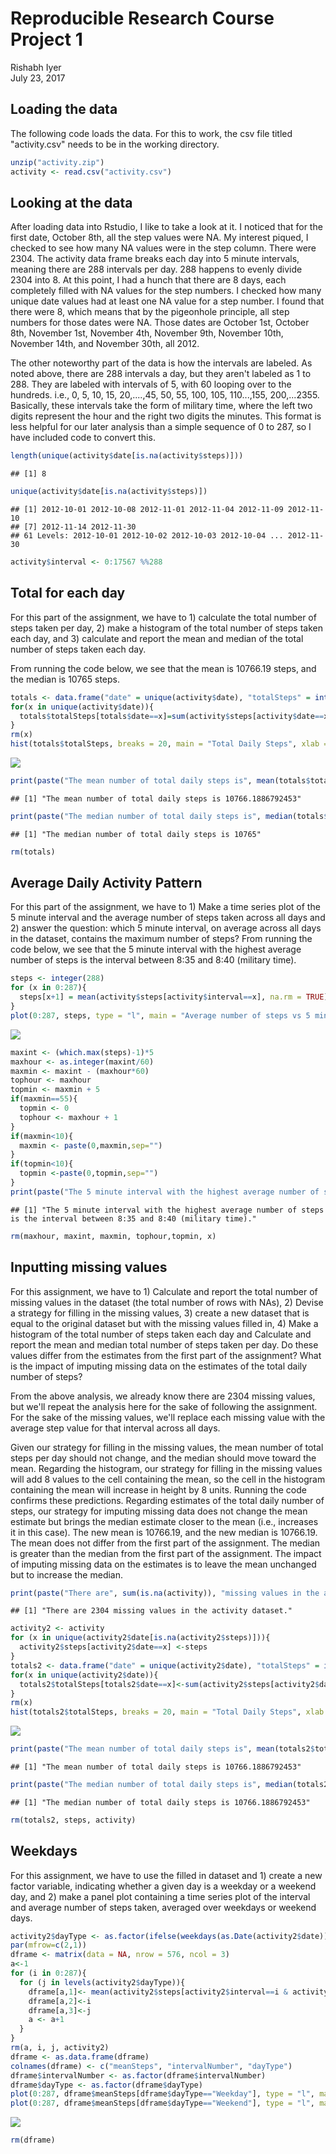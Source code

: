 # Reproducible Research Course Project 1
Rishabh Iyer  
July 23, 2017  



## Loading the data
The following code loads the data. For this to work, the csv file titled "activity.csv" needs to be in the working directory.


```r
unzip("activity.zip")
activity <- read.csv("activity.csv")
```
## Looking at the data
After loading data into Rstudio, I like to take a look at it.  I noticed that for the first date, October 8th, all the step values were NA. My interest piqued, I checked to see how many NA values were in the step column.  There were 2304. The activity data frame breaks each day into 5 minute intervals, meaning there are 288 intervals per day. 288 happens to evenly divide 2304 into 8.  At this point, I had a hunch that there are 8 days, each completely filled with NA values for the step numbers. I checked how many unique date values had at least one NA value for a step number. I found that there were 8, which means that by the pigeonhole principle, all step numbers for those dates were NA.  Those dates are October 1st, October 8th, November 1st, November 4th, November 9th, November 10th, November 14th, and November 30th, all 2012.

The other noteworthy part of the data is how the intervals are labeled. As noted above, there are 288 intervals a day, but they aren't labeled as 1 to 288. They are labeled with intervals of 5, with 60 looping over to the hundreds. i.e., 0, 5, 10, 15, 20,....,45, 50, 55, 100, 105, 110...,155, 200,...2355. Basically, these intervals take the form of military time, where the left two digits represent the hour and the right two digits the minutes.  This format is less helpful for our later analysis than a simple sequence of 0 to 287, so I have included code to convert this.


```r
length(unique(activity$date[is.na(activity$steps)]))
```

```
## [1] 8
```

```r
unique(activity$date[is.na(activity$steps)])
```

```
## [1] 2012-10-01 2012-10-08 2012-11-01 2012-11-04 2012-11-09 2012-11-10
## [7] 2012-11-14 2012-11-30
## 61 Levels: 2012-10-01 2012-10-02 2012-10-03 2012-10-04 ... 2012-11-30
```

```r
activity$interval <- 0:17567 %%288
```

## Total for each day
For this part of the assignment, we have to 1) calculate the total number of steps taken per day, 2) make a histogram of the total number of steps taken each day, and 3) calculate and report the mean and median of the total number of steps taken each day.

From running the code below, we see that the mean is 10766.19 steps, and the median is 10765 steps.


```r
totals <- data.frame("date" = unique(activity$date), "totalSteps" = integer(length(unique(activity$date))))
for(x in unique(activity$date)){
  totals$totalSteps[totals$date==x]=sum(activity$steps[activity$date==x])
}
rm(x)
hist(totals$totalSteps, breaks = 20, main = "Total Daily Steps", xlab = "Number of Steps")
```

![](PA1_template_files/figure-html/dailyTotals-1.png)<!-- -->

```r
print(paste("The mean number of total daily steps is", mean(totals$totalSteps, na.rm=TRUE)))
```

```
## [1] "The mean number of total daily steps is 10766.1886792453"
```

```r
print(paste("The median number of total daily steps is", median(totals$totalSteps, na.rm = TRUE)))
```

```
## [1] "The median number of total daily steps is 10765"
```

```r
rm(totals)
```
## Average Daily Activity Pattern
For this part of the assignment, we have to 1) Make a time series plot of the 5 minute interval and the average number of steps taken across all days and 2) answer the question: which 5 minute interval, on average across all days in the dataset, contains the maximum number of steps? From running the code below, we see that the 5 minute interval with the highest average number of steps is the interval between 8:35 and 8:40 (military time).


```r
steps <- integer(288)
for (x in 0:287){
  steps[x+1] = mean(activity$steps[activity$interval==x], na.rm = TRUE)
}
plot(0:287, steps, type = "l", main = "Average number of steps vs 5 minute interval", ylab = "Average Number of Steps", xlab = "5 minute interval of the day, numbered from 0 to 287")
```

![](PA1_template_files/figure-html/averageIntervalSteps-1.png)<!-- -->

```r
maxint <- (which.max(steps)-1)*5
maxhour <- as.integer(maxint/60)
maxmin <- maxint - (maxhour*60)
tophour <- maxhour
topmin <- maxmin + 5
if(maxmin==55){
  topmin <- 0
  tophour <- maxhour + 1
}
if(maxmin<10){
  maxmin <- paste(0,maxmin,sep="")
}
if(topmin<10){
  topmin <-paste(0,topmin,sep="")
}
print(paste("The 5 minute interval with the highest average number of steps is the interval between ", maxhour,":",maxmin, " and ", tophour,":",topmin," (military time).", sep = ""))
```

```
## [1] "The 5 minute interval with the highest average number of steps is the interval between 8:35 and 8:40 (military time)."
```

```r
rm(maxhour, maxint, maxmin, tophour,topmin, x)
```
## Inputting missing values
For this assignment, we have to 1) Calculate and report the total number of missing values in the dataset (the total number of rows with NAs), 2) Devise a strategy for filling in the missing values, 3) create a new dataset that is equal to the original dataset but with the missing values filled in, 4) Make a histogram of the total number of steps taken each day and Calculate and report the mean and median total number of steps taken per day. Do these values differ from the estimates from the first part of the assignment? What is the impact of imputing missing data on the estimates of the total daily number of steps?

From the above analysis, we already know there are 2304 missing values, but we'll repeat the analysis here for the sake of following the assignment. For the sake of the missing values, we'll replace each missing value with the average step value for that interval across all days.

Given our strategy for filling in the missing values, the mean number of total steps per day should not change, and the median should move toward the mean. Regarding the histogram, our strategy for filling in the missing values will add 8 values to the cell containing the mean, so the cell in the histogram containing the mean will increase in height by 8 units. Running the code confirms these predictions.  Regarding estimates of the total daily number of steps, our strategy for imputing missing data does not change the mean estimate but brings the median estimate closer to the mean (i.e., increases it in this case). The new mean is 10766.19, and the new median is 10766.19.  The mean does not differ from the first part of the assignment.  The median is greater than the median from the first part of the assignment.  The impact of imputing missing data on the estimates is to leave the mean unchanged but to increase the median.

```r
print(paste("There are", sum(is.na(activity)), "missing values in the activity dataset."))
```

```
## [1] "There are 2304 missing values in the activity dataset."
```

```r
activity2 <- activity
for (x in unique(activity2$date[is.na(activity2$steps)])){
  activity2$steps[activity2$date==x] <-steps
}
totals2 <- data.frame("date" = unique(activity2$date), "totalSteps" = integer(length(unique(activity2$date))))
for(x in unique(activity2$date)){
  totals2$totalSteps[totals2$date==x]<-sum(activity2$steps[activity2$date==x])
}
rm(x)
hist(totals2$totalSteps, breaks = 20, main = "Total Daily Steps", xlab = "Number of Steps")
```

![](PA1_template_files/figure-html/inputMissingValues-1.png)<!-- -->

```r
print(paste("The mean number of total daily steps is", mean(totals2$totalSteps)))
```

```
## [1] "The mean number of total daily steps is 10766.1886792453"
```

```r
print(paste("The median number of total daily steps is", median(totals2$totalSteps)))
```

```
## [1] "The median number of total daily steps is 10766.1886792453"
```

```r
rm(totals2, steps, activity)
```
## Weekdays
For this assignment, we have to use the filled in dataset and 1) create a new factor variable, indicating whether a given day is a weekday or a weekend day, and 2) make a panel plot containing a time series plot of the interval and average number of steps taken, averaged over weekdays or weekend days.

```r
activity2$dayType <- as.factor(ifelse(weekdays(as.Date(activity2$date))=="Saturday" | weekdays(as.Date(activity2$date))=="Sunday", "Weekend", "Weekday"))
par(mfrow=c(2,1))
dframe <- matrix(data = NA, nrow = 576, ncol = 3)
a<-1
for (i in 0:287){
  for (j in levels(activity2$dayType)){
    dframe[a,1]<- mean(activity2$steps[activity2$interval==i & activity2$dayType==j])
    dframe[a,2]<-i
    dframe[a,3]<-j
    a <- a+1
  }
}
rm(a, i, j, activity2)
dframe <- as.data.frame(dframe)
colnames(dframe) <- c("meanSteps", "intervalNumber", "dayType")
dframe$intervalNumber <- as.factor(dframe$intervalNumber)
dframe$dayType <- as.factor(dframe$dayType)
plot(0:287, dframe$meanSteps[dframe$dayType=="Weekday"], type = "l", main = "Mean Steps per interval for Weekdays", xlab = "5 minute interval, numbered from 0 to 287", ylab = "mean steps")
plot(0:287, dframe$meanSteps[dframe$dayType=="Weekend"], type = "l", main = "Mean Steps per interval for Weekends", xlab = "5 minute interval, numbered from 0 to 287", ylab = "mean steps")
```

![](PA1_template_files/figure-html/weekdays-1.png)<!-- -->

```r
rm(dframe)
```
